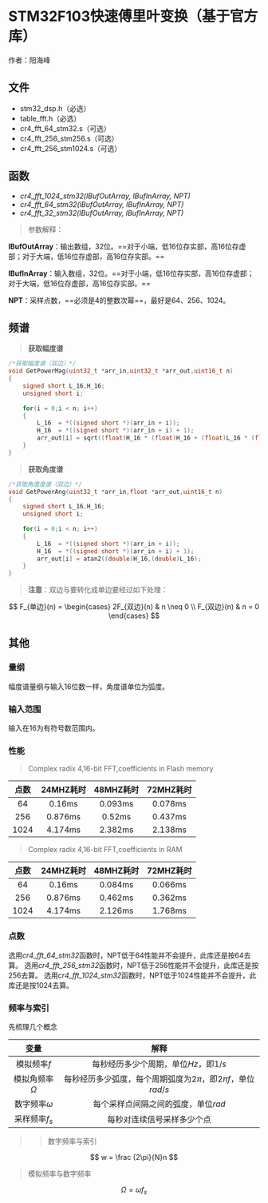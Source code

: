 # STM32F103快速傅里叶变换（基于官方库）

作者：阳海峰

## 文件

- stm32_dsp.h（必选）
- table_fft.h（必选）
- cr4_fft_64_stm32.s（可选）
- cr4_fft_256_stm256.s（可选）
- cr4_fft_256_stm1024.s（可选）

## 函数

- *cr4_fft_1024_stm32(lBufOutArray, lBufInArray, NPT)*
- *cr4_fft_64_stm32(lBufOutArray, lBufInArray, NPT)*
- *cr4_fft_32_stm32(lBufOutArray, lBufInArray, NPT)*
>参数解释：

**lBufOutArray**：输出数组，32位。==对于小端，低16位存实部，高16位存虚部；对于大端，低16位存虚部，高16位存实部。==

**lBufInArray**：输入数组，32位。==对于小端，低16位存实部，高16位存虚部；对于大端，低16位存虚部，高16位存实部。==

**NPT**：采样点数，==必须是4的整数次幂==，最好是64、256、1024。

## 频谱

> **获取幅度谱**

```C
/*获取幅度谱（双边）*/
void GetPowerMag(uint32_t *arr_in,uint32_t *arr_out,uint16_t n)
{
    signed short L_16,H_16;
    unsigned short i;
    
    for(i = 0;i < n; i++)
    {
        L_16  = *((signed short *)(arr_in + i));
        H_16  = *((signed short *)(arr_in + i) + 1);
        arr_out[i] = sqrt((float)H_16 * (float)H_16 + (float)L_16 * (float)L_16);
    }
}
```

> **获取角度谱**

```C
/*获取角度度谱（双边）*/
void GetPowerAng(uint32_t *arr_in,float *arr_out,uint16_t n)
{
    signed short L_16,H_16;
    unsigned short i;
    
    for(i = 0;i < n; i++)
    {
        L_16  = *((signed short *)(arr_in + i));
        H_16  = *((signed short *)(arr_in + i) + 1);
        arr_out[i] = atan2((double)H_16,(double)L_16);
    }
}
```

> **注意**：双边与要转化成单边要经过如下处理：

$$
F_{单边}(n) = \begin{cases}
2F_{双边}(n) & n \neq 0 \\
F_{双边}(n) & n = 0 
\end{cases}
$$


## 其他

### 量纲
幅度谱量纲与输入16位数一样，角度谱单位为弧度。

### 输入范围
输入在16为有符号数范围内。

### 性能

> Complex radix 4,16-bit FFT,coefficients in Flash memory

| 点数 | 24MHZ耗时 |   48MHZ耗时   |   72MHZ耗时   |
| :--: | :--: | :--: | :--: |
| 64 | 0.16ms | 0.093ms | 0.078ms |
| 256 | 0.876ms | 0.52ms | 0.437ms |
| 1024 | 4.174ms | 2.382ms | 2.138ms |

> Complex radix 4,16-bit FFT,coefficients in RAM

| 点数 | 24MHZ耗时 |   48MHZ耗时   |   72MHZ耗时   |
| :--: | :--: | :--: | :--: |
| 64 | 0.16ms | 0.084ms | 0.066ms |
| 256 | 0.876ms | 0.462ms | 0.362ms |
| 1024 | 4.174ms | 2.126ms | 1.768ms |

### 点数

选用*cr4_fft_64_stm32*函数时，NPT低于64性能并不会提升，此库还是按64去算。
选用*cr4_fft_256_stm32*函数时，NPT低于256性能并不会提升，此库还是按256去算。
选用*cr4_fft_1024_stm32*函数时，NPT低于1024性能并不会提升，此库还是按1024去算。

### 频率与索引
先梳理几个概念

|        变量        |                             解释                             |
| :----------------: | :----------------------------------------------------------: |
|    模拟频率$f$     |            每秒经历多少个周期，单位$Hz$，即$1/s$             |
| 模拟角频率$\Omega$ | 每秒经历多少弧度，每个周期弧度为$2\pi$，即$2\pi f$，单位$rad/s$ |
|  数字频率$\omega$  |             每个采样点间隔之间的弧度，单位$rad$              |
|   采样频率$f_s$    |                  每秒对连续信号采样多少个点                  |



> > 数字频率与索引

$$
w = \frac {2\pi}{N}n
$$

> 模拟频率与数字频率

$$
\Omega = \omega f_s
$$

